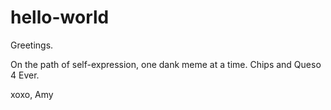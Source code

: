 # hello-world

Greetings.

On the path of self-expression, one dank meme at a time.
Chips and Queso 4 Ever.

xoxo, Amy
